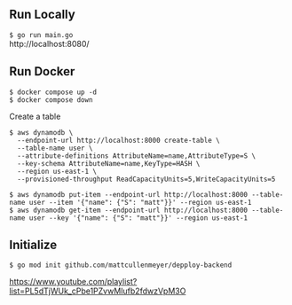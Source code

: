 ## Run Locally

`$ go run main.go`  
http://localhost:8080/

## Run Docker

`$ docker compose up -d`  
`$ docker compose down`

Create a table

```
$ aws dynamodb \
  --endpoint-url http://localhost:8000 create-table \
  --table-name user \
  --attribute-definitions AttributeName=name,AttributeType=S \
  --key-schema AttributeName=name,KeyType=HASH \
  --region us-east-1 \
  --provisioned-throughput ReadCapacityUnits=5,WriteCapacityUnits=5
```

`$ aws dynamodb put-item --endpoint-url http://localhost:8000 --table-name user --item '{"name": {"S": "matt"}}' --region us-east-1`  
`$ aws dynamodb get-item --endpoint-url http://localhost:8000 --table-name user --key '{"name": {"S": "matt"}}' --region us-east-1`

## Initialize

`$ go mod init github.com/mattcullenmeyer/depploy-backend`

https://www.youtube.com/playlist?list=PL5dTjWUk_cPbe1PZvwMIufb2fdwzVpM3O
